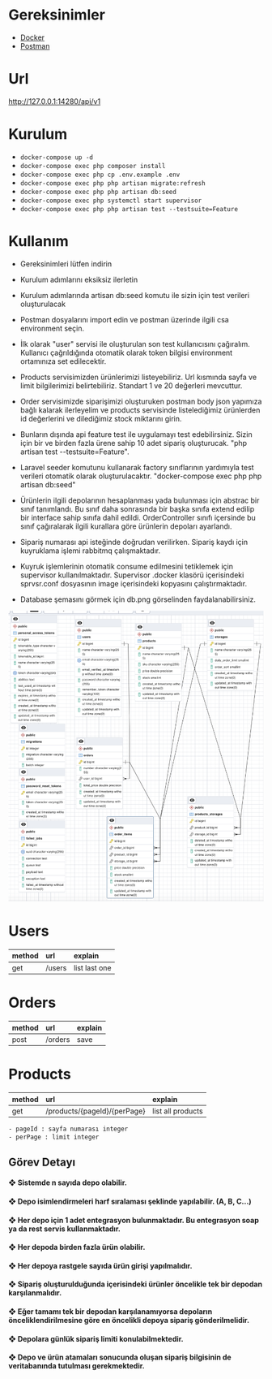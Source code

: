 
# Gereksinimler
 
* <a href="https://www.docker.com/products/docker-desktop/">Docker</a>
* <a href="https://www.postman.com/downloads/">Postman</a>

# Url
http://127.0.0.1:14280/api/v1

# Kurulum
* `docker-compose up -d`
* `docker-compose exec php composer install`
* `docker-compose exec php cp .env.example .env`
* `docker-compose exec php php artisan migrate:refresh`
* `docker-compose exec php php artisan db:seed`
* `docker-compose exec php systemctl start supervisor`
* `docker-compose exec php php artisan test --testsuite=Feature`



# Kullanım
* Gereksinimleri lütfen indirin
* Kurulum adımlarını eksiksiz ilerletin
* Kurulum adımlarında artisan db:seed komutu ile sizin için test verileri oluşturulacak
* Postman dosyalarını import edin ve postman üzerinde ilgili csa environment seçin.
* İlk olarak "user" servisi ile oluşturulan son test kullanıcısını çağıralım. Kullanıcı çağrıldığında otomatik olarak token bilgisi environment ortamınıza set edilecektir.
* Products servisimizden ürünlerimizi listeyebiliriz. Url kısmında sayfa ve limit bilgilerimizi belirtebiliriz. Standart 1 ve 20 değerleri mevcuttur.
* Order servisimizde siparişimizi oluşturuken postman body json yapımıza bağlı kalarak ilerleyelim ve products servisinde listelediğimiz ürünlerden id değerlerini ve dilediğimiz stock miktarını girin.
* Bunların dışında api feature test ile uygulamayı test edebilirsiniz. Sizin için bir ve birden fazla ürene sahip 10 adet sipariş oluşturucak. "php artisan test --testsuite=Feature".
* Laravel seeder komutunu kullanarak factory sınıflarının yardımıyla test verileri otomatik olarak oluşturulacaktır. "docker-compose exec php php artisan db:seed"

* Ürünlerin ilgili depolarının hesaplanması yada bulunması için abstrac bir sınıf tanımlandı. Bu sınıf daha sonrasında bir başka sınıfa extend edilip bir interface sahip sınıfa dahil edildi. OrderController sınıfı içersinde bu sınıf çağıralarak ilgili kurallara göre ürünlerin depoları ayarlandı.

* Sipariş numarası api isteğinde doğrudan verilirken. Sipariş kaydı için kuyruklama işlemi rabbitmq çalışmaktadır.

* Kuyruk işlemlerinin otomatik consume edilmesini tetiklemek için supervisor kullanılmaktadır. Supervisor .docker klasörü içerisindeki sprvsr.conf dosyasının image içerisindeki kopyasını çalıştırmaktadır.

* Database şemasını görmek için db.png görselinden faydalanabilirsiniz.

![Screenshot](db.png)

 # Users

 | method | url | explain 
 | :--- | :--- | :--- |
 | get   | /users| list last one |
 
   # Orders

 | method | url | explain
 | :--- | :--- | :--- |
 | post   | /orders | save |


 # Products
 | method | url | explain |
 | :--- | :--- | :--- |
 | get   | /products/{pageId}/{perPage} | list all products|

    - pageId : sayfa numarası integer
    - perPage : limit integer

## Görev Detayı

#### ❖ Sistemde n sayıda depo olabilir.
#### ❖ Depo isimlendirmeleri harf sıralaması şeklinde yapılabilir. (A, B, C...)
#### ❖ Her depo için 1 adet entegrasyon bulunmaktadır. Bu entegrasyon soap ya da rest servis kullanmaktadır.
#### ❖ Her depoda birden fazla ürün olabilir.
#### ❖ Her depoya rastgele sayıda ürün girişi yapılmalıdır.
#### ❖ Sipariş oluşturulduğunda içerisindeki ürünler öncelikle tek bir depodan karşılanmalıdır.
#### ❖ Eğer tamamı tek bir depodan karşılanamıyorsa depoların önceliklendirilmesine göre en öncelikli depoya sipariş gönderilmelidir.
#### ❖ Depolara günlük sipariş limiti konulabilmektedir.
#### ❖ Depo ve ürün atamaları sonucunda oluşan sipariş bilgisinin de veritabanında tutulması gerekmektedir.